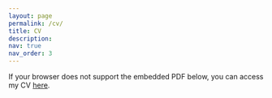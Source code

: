 ```yaml
---
layout: page
permalink: /cv/
title: CV
description: 
nav: true
nav_order: 3
---
```


If your browser does not support the embedded PDF below, you can access my CV [here](/assets/pdf/JBudlenderCV.pdf).

<object data="../assets/pdf/JBudlenderCV.pdf" width="1000" height="1000" type='application/pdf'></object>

